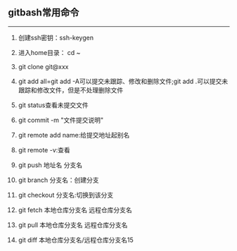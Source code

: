 ## gitbash常用命令

---
1. 创建ssh密钥：ssh-keygen

2. 进入home目录： cd ~

3. git clone git@xxx

4. git add all=git add -A可以提交未跟踪、修改和删除文件;git add .可以提交未跟踪和修改文件，但是不处理删除文件

5. git status查看未提交文件

6. git commit -m "文件提交说明"

7. git remote add name:给提交地址起别名

8. git remote -v:查看

9. git push 地址名 分支名

10. git branch 分支名：创建分支

11. git checkout 分支名:切换到该分支

12. git fetch 本地仓库分支名 远程仓库分支名

13. git pull 本地仓库分支名 远程仓库分支名

14. git diff 本地仓库分支名/远程仓库分支名15
